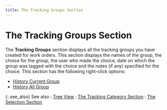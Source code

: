 ```yaml
---
title: The Tracking Groups Section
---
```


# The Tracking Groups Section


The **Tracking Groups** section displays all the tracking groups you have created for work orders. This section displays the names of the group, the choice for the group, the user who made the choice, date on which the group was tagged with the choice and the notes (if any) specified for the choice. This section has the following right-click options:

- [History Current Group]({{site.ct_baseurl}}/misc/history_current_group_ct_brsr_wo.html)
- [History All Group]({{site.ct_baseurl}}/misc/history_all_group_ct_brsr_wo.html)



{:.see_also}
See also
: [Tree View]({{site.ct_baseurl}}/misc/tree_view_ct_brsr_wo.html)
: [The Tracking Category Section]({{site.ct_baseurl}}/misc/the_tracking_category_section_ct_brsr_wo.html)
: [The Selection Section]({{site.ct_baseurl}}/misc/the_selection_section_ct_brsr_wo.html)
